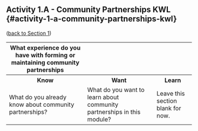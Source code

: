 ## Activity 1.A - Community Partnerships KWL {#activity-1-a-community-partnerships-kwl}

([back to Section 1](../1_introduction/section_1_activities.md))

<table class="heading-cell no-common-style"><tr colspan="3">
<th>What experience do you have with forming or maintaining community partnerships</th>
<td><br><br><br><br></td>
<tr>
<tr>
<th>Know</th>
<th>Want</th>
<th>Learn</th>
</tr>
<tr>
<td>What do you already know about community partnerships? </td>
<td>What do you want to learn about community partnerships in this module?</td>

<td>Leave this section blank for now.</td>
<tr>
</table>
